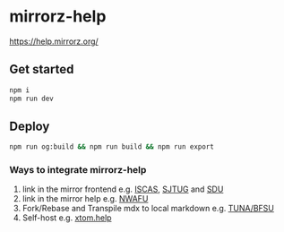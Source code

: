 # mirrorz-help

https://help.mirrorz.org/

## Get started

```bash
npm i
npm run dev
```

## Deploy

```bash
npm run og:build && npm run build && npm run export
```

### Ways to integrate mirrorz-help

1. link in the mirror frontend
   e.g. [ISCAS](https://mirror.iscas.ac.cn), [SJTUG](https://mirrors.sjtug.sjtu.edu.cn/) and [SDU](https://mirrors.sdu.edu.cn/index.html#/mirror)
2. link in the mirror help
   e.g. [NWAFU](https://mirrors.nwafu.edu.cn/help/local-repository/debian/)
3. Fork/Rebase and Transpile mdx to local markdown
   e.g. [TUNA/BFSU](https://github.com/tuna/mirrorz-help/blob/tuna/custom/tuna/transpile.sh)
4. Self-host
   e.g. [xtom.help](https://github.com/xtomcom/xtom.help)
